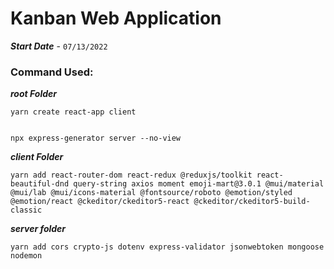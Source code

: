 # Kanban Web Application
***Start Date*** - ```07/13/2022```

### Command Used:
***root Folder***

    yarn create react-app client


    npx express-generator server --no-view

***client Folder***

    yarn add react-router-dom react-redux @reduxjs/toolkit react-beautiful-dnd query-string axios moment emoji-mart@3.0.1 @mui/material @mui/lab @mui/icons-material @fontsource/roboto @emotion/styled @emotion/react @ckeditor/ckeditor5-react @ckeditor/ckeditor5-build-classic

***server folder***
    
    yarn add cors crypto-js dotenv express-validator jsonwebtoken mongoose nodemon
